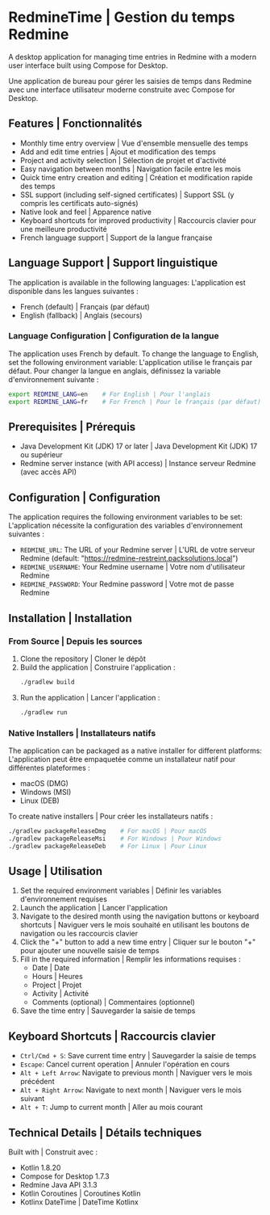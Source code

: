 # RedmineTime | Gestion du temps Redmine

A desktop application for managing time entries in Redmine with a modern user interface built using Compose for Desktop.

Une application de bureau pour gérer les saisies de temps dans Redmine avec une interface utilisateur moderne construite
avec Compose for Desktop.

## Features | Fonctionnalités

- Monthly time entry overview | Vue d'ensemble mensuelle des temps
- Add and edit time entries | Ajout et modification des temps
- Project and activity selection | Sélection de projet et d'activité
- Easy navigation between months | Navigation facile entre les mois
- Quick time entry creation and editing | Création et modification rapide des temps
- SSL support (including self-signed certificates) | Support SSL (y compris les certificats auto-signés)
- Native look and feel | Apparence native
- Keyboard shortcuts for improved productivity | Raccourcis clavier pour une meilleure productivité
- French language support | Support de la langue française

## Language Support | Support linguistique

The application is available in the following languages:
L'application est disponible dans les langues suivantes :

- French (default) | Français (par défaut)
- English (fallback) | Anglais (secours)

### Language Configuration | Configuration de la langue

The application uses French by default. To change the language to English, set the following environment variable:
L'application utilise le français par défaut. Pour changer la langue en anglais, définissez la variable d'environnement
suivante :

```bash
export REDMINE_LANG=en    # For English | Pour l'anglais
export REDMINE_LANG=fr    # For French | Pour le français (par défaut)
```

## Prerequisites | Prérequis

- Java Development Kit (JDK) 17 or later | Java Development Kit (JDK) 17 ou supérieur
- Redmine server instance (with API access) | Instance serveur Redmine (avec accès API)

## Configuration | Configuration

The application requires the following environment variables to be set:
L'application nécessite la configuration des variables d'environnement suivantes :

- `REDMINE_URL`: The URL of your Redmine server | L'URL de votre serveur Redmine (default: "https://redmine-restreint.packsolutions.local")
- `REDMINE_USERNAME`: Your Redmine username | Votre nom d'utilisateur Redmine
- `REDMINE_PASSWORD`: Your Redmine password | Votre mot de passe Redmine

## Installation | Installation

### From Source | Depuis les sources

1. Clone the repository | Cloner le dépôt
2. Build the application | Construire l'application :
   ```bash
   ./gradlew build
   ```
3. Run the application | Lancer l'application :
   ```bash
   ./gradlew run
   ```

### Native Installers | Installateurs natifs

The application can be packaged as a native installer for different platforms:
L'application peut être empaquetée comme un installateur natif pour différentes plateformes :

- macOS (DMG)
- Windows (MSI)
- Linux (DEB)

To create native installers | Pour créer les installateurs natifs :

```bash
./gradlew packageReleaseDmg    # For macOS | Pour macOS
./gradlew packageReleaseMsi    # For Windows | Pour Windows
./gradlew packageReleaseDeb    # For Linux | Pour Linux
```

## Usage | Utilisation

1. Set the required environment variables | Définir les variables d'environnement requises
2. Launch the application | Lancer l'application
3. Navigate to the desired month using the navigation buttons or keyboard shortcuts | Naviguer vers le mois souhaité en
   utilisant les boutons de navigation ou les raccourcis clavier
4. Click the "+" button to add a new time entry | Cliquer sur le bouton "+" pour ajouter une nouvelle saisie de temps
5. Fill in the required information | Remplir les informations requises :
    - Date | Date
    - Hours | Heures
    - Project | Projet
    - Activity | Activité
    - Comments (optional) | Commentaires (optionnel)
6. Save the time entry | Sauvegarder la saisie de temps

## Keyboard Shortcuts | Raccourcis clavier

- `Ctrl/Cmd + S`: Save current time entry | Sauvegarder la saisie de temps
- `Escape`: Cancel current operation | Annuler l'opération en cours
- `Alt + Left Arrow`: Navigate to previous month | Naviguer vers le mois précédent
- `Alt + Right Arrow`: Navigate to next month | Naviguer vers le mois suivant
- `Alt + T`: Jump to current month | Aller au mois courant

## Technical Details | Détails techniques

Built with | Construit avec :

- Kotlin 1.8.20
- Compose for Desktop 1.7.3
- Redmine Java API 3.1.3
- Kotlin Coroutines | Coroutines Kotlin
- Kotlinx DateTime | DateTime Kotlinx

